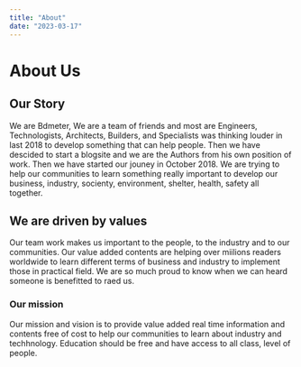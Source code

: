 ```yaml
---
title: "About"
date: "2023-03-17"
---
```


# About Us

## Our Story

We are Bdmeter, We are a team of friends and most are Engineers, Technologists, Architects, Builders, and Specialists was thinking louder in last 2018 to develop something that can help people. Then we have descided to start a blogsite and we are the Authors from his own position of work. Then we have started our jouney in October 2018. We are trying to help our communities to learn something really important to develop our business, industry, socienty, environment, shelter, health, safety all together. 

## We are driven by values

Our team work makes us important to the people, to the industry and to our communities. Our value added contents are helping over miilions readers worldwide to learn different terms of business and industry to implement those in practical field. We are so much proud to know when we can heard someone is benefitted to raed us. 



### Our mission

Our mission and vision is to provide value added real time information and contents free of cost to help our communities to learn about industry and techhnology. Education should be free and have access to all class, level of people. 


